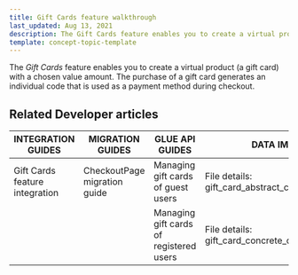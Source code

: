 ```yaml
---
title: Gift Cards feature walkthrough
last_updated: Aug 13, 2021
description: The Gift Cards feature enables you to create a virtual product (a gift card) with a chosen value amount
template: concept-topic-template
---
```


The _Gift Cards_ feature enables you to create a virtual product (a gift card) with a chosen value amount. The purchase of a gift card generates an individual code that is used as a payment method during checkout.

<!--
To learn more about the feature and to find out how end users use it, see [Gift Cards feature overview](https://documentation.spryker.com/docs/gift-cards-feature-overview) for business users.
-->

## Related Developer articles

| INTEGRATION GUIDES  | MIGRATION GUIDES | GLUE API GUIDES | DATA IMPORT |
|---|---|---|---|
| Gift Cards feature integration | CheckoutPage migration guide | Managing gift cards of guest users | File details: gift_card_abstract_configuration.csv |
|  |  | Managing gift cards of registered users | File details: gift_card_concrete_configuration.csv |
